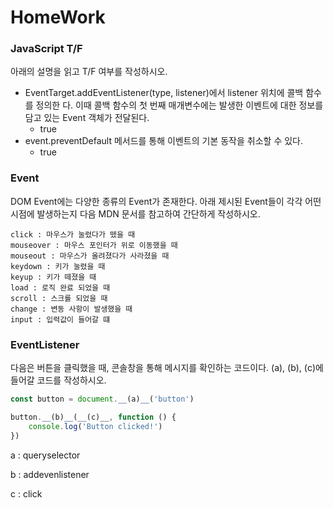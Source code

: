 # HomeWork

### JavaScript T/F

아래의 설명을 읽고 T/F 여부를 작성하시오.
- EventTarget.addEventListener(type, listener)에서 listener 위치에 콜백 함수를 정의한 다. 이때 콜백 함수의 첫 번째 매개변수에는 발생한 이벤트에 대한 정보를 담고 있는 Event 객체가 전달된다.
  - true
- event.preventDefault 메서드를 통해 이벤트의 기본 동작을 취소할 수 있다.
  - true



### Event

DOM Event에는 다양한 종류의 Event가 존재한다. 아래 제시된 Event들이 각각 어떤 시점에 발생하는지 다음 MDN 문서를 참고하여 간단하게 작성하시오.

```
click : 마우스가 눌렸다가 뗐을 때
mouseover : 마우스 포인터가 위로 이동했을 때 
mouseout : 마우스가 올려졌다가 사라졌을 때 
keydown : 키가 눌렸을 때 
keyup : 키가 떼졌을 때
load : 로직 완료 되었을 때
scroll : 스크롤 되었을 때
change : 변동 사항이 발생했을 때
input : 입력값이 들어갈 떄
```







### EventListener

다음은 버튼을 클릭했을 때, 콘솔창을 통해 메시지를 확인하는 코드이다. (a), (b), (c)에 들어갈 코드를 작성하시오.

```javascript
const button = document.__(a)__('button')

button.__(b)__(__(c)__, function () {
    console.log('Button clicked!')
})
```

a :  queryselector

b : addevenlistener

c : click

